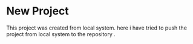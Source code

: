 # New Project

This project was created from local system. here i have tried to push the project from local system to the repository .